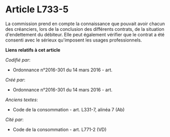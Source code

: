 # Article L733-5

La commission prend en compte la connaissance que pouvait avoir chacun des créanciers, lors de la conclusion des différents
contrats, de la situation d'endettement du débiteur. Elle peut également vérifier que le contrat a été consenti avec le
sérieux qu'imposent les usages professionnels.

**Liens relatifs à cet article**

_Codifié par_:

  - Ordonnance n°2016-301 du 14 mars 2016 - art.

_Créé par_:

  - Ordonnance n°2016-301 du 14 mars 2016 - art.

_Anciens textes_:

  - Code de la consommation - art. L331-7, alinéa 7 (Ab)

_Cité par_:

  - Code de la consommation - art. L771-2 (VD)
